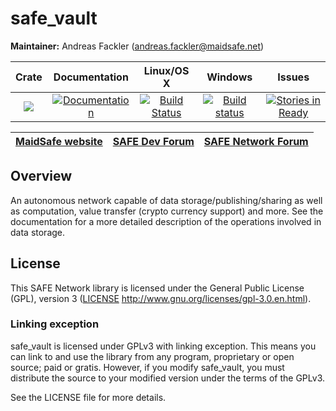 # safe_vault

**Maintainer:** Andreas Fackler (andreas.fackler@maidsafe.net)

|Crate|Documentation|Linux/OS X|Windows|Issues|
|:---:|:-----------:|:--------:|:-----:|:----:|
|[![](http://meritbadge.herokuapp.com/safe_vault)](https://crates.io/crates/safe_vault)|[![Documentation](https://docs.rs/safe_vault/badge.svg)](https://docs.rs/safe_vault)|[![Build Status](https://travis-ci.org/maidsafe/safe_vault.svg?branch=master)](https://travis-ci.org/maidsafe/safe_vault)|[![Build status](https://ci.appveyor.com/api/projects/status/ohu678c6ufw8b2bn/branch/master?svg=true)](https://ci.appveyor.com/project/MaidSafe-QA/safe-vault/branch/master)|[![Stories in Ready](https://badge.waffle.io/maidsafe/safe_vault.png?label=ready&title=Ready)](https://waffle.io/maidsafe/safe_vault)|

| [MaidSafe website](https://maidsafe.net) | [SAFE Dev Forum](https://forum.safedev.org) | [SAFE Network Forum](https://safenetforum.org) |
|:----------------------------------------:|:-------------------------------------------:|:----------------------------------------------:|

## Overview

An autonomous network capable of data storage/publishing/sharing as well as computation, value transfer (crypto currency support) and more. See the documentation for a more detailed description of the operations involved in data storage.

## License

This SAFE Network library is licensed under the General Public License (GPL), version 3 ([LICENSE](LICENSE) http://www.gnu.org/licenses/gpl-3.0.en.html).

### Linking exception

safe_vault is licensed under GPLv3 with linking exception. This means you can link to and use the library from any program, proprietary or open source; paid or gratis. However, if you modify safe_vault, you must distribute the source to your modified version under the terms of the GPLv3.

See the LICENSE file for more details.

